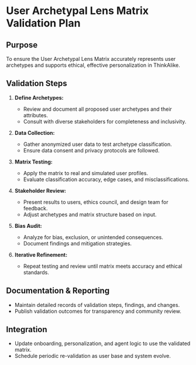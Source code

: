 # User Archetypal Lens Matrix Validation Plan

## Purpose
To ensure the User Archetypal Lens Matrix accurately represents user archetypes and supports ethical, effective personalization in ThinkAlike.

## Validation Steps
1. **Define Archetypes:**
   - Review and document all proposed user archetypes and their attributes.
   - Consult with diverse stakeholders for completeness and inclusivity.

2. **Data Collection:**
   - Gather anonymized user data to test archetype classification.
   - Ensure data consent and privacy protocols are followed.

3. **Matrix Testing:**
   - Apply the matrix to real and simulated user profiles.
   - Evaluate classification accuracy, edge cases, and misclassifications.

4. **Stakeholder Review:**
   - Present results to users, ethics council, and design team for feedback.
   - Adjust archetypes and matrix structure based on input.

5. **Bias Audit:**
   - Analyze for bias, exclusion, or unintended consequences.
   - Document findings and mitigation strategies.

6. **Iterative Refinement:**
   - Repeat testing and review until matrix meets accuracy and ethical standards.

## Documentation & Reporting
- Maintain detailed records of validation steps, findings, and changes.
- Publish validation outcomes for transparency and community review.

## Integration
- Update onboarding, personalization, and agent logic to use the validated matrix.
- Schedule periodic re-validation as user base and system evolve.
